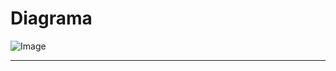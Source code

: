 <h1> Diagrama </h1>
  
![Image](https://github.com/user-attachments/assets/56083f98-954f-42aa-894a-ce1e1523d15f)

_____________________________________________________________________________________________
